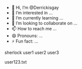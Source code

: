 - 👋 Hi, I’m @Derrickisgay
- 👀 I’m interested in ...
- 🌱 I’m currently learning ...
- 💞️ I’m looking to collaborate on ...
- 📫 How to reach me ...
- 😄 Pronouns: ...
- ⚡ Fun fact: ...

<!---
Derrickisgay/Derrickisgay is a ✨ special ✨ repository because its `README.md` (this file) appears on your GitHub profile.
You can click the Preview link to take a look at your changes.
--->sherlock user1 user2 user3

user123.txt
